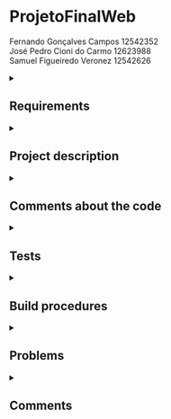 # ProjetoFinalWeb

Fernando Gonçalves Campos 12542352 <br>
José Pedro Cioni do Carmo 12623988 <br>
Samuel Figueiredo Veronez 12542626

<!--Requirements-->
<details>
  
  ### New Requirements
  
  - Button to change the page color(Dark mode) <br>

  ### Basis Requirements

  - The system must have 2 types of users: Clients and Administrators<br>

  - Administrators are responsible for registering/managing administrators, customers, and products/services provided. The application already comes with an account admin with password admin.<br>

  - Customers are users who access the system to buy products/services.<br>

  - The admin record includes, at least: name, id, phone, email.<br>

  - Each customer's record includes, at least: name, id, address, phone, email<br>

  - Product/services records include, at least: name, id, photo, description, price, quantity (in stock), quantity sold.<br>

  - Your store may sell products, services or both (you decide)<br>

  - Selling Products (or services): Products are selected, their quantity chosen, and are included in a cart. Products are purchased using a credit card number (any number is accepted by the system). The quantity of product sold is subtracted from the quantity in stock and added to the quantity sold. Carts are emptied only on payment or by customers.<br>

  - Product/Service Management: Administrators can create/update/read/delete (crud) new products and services. For example, they can change the stock quantity.<br>

  - Your functionality: Create a functionality that is specific to your application. It does not have to be something complicated. For instance, if you are selling cars, you may allow users to use an accelerator to hear how each car engine roars up and down.<br>

  - The system must provide accessibility requirements and provide good usability. The system must be responsive, meaning that it should complete assigned tasks within a reasonable time.<br>



<summary>
  
## Requirements

</summary>

</details>

<!--Project description-->
<details>
<summary>

## Project description

</summary>

</details>

<!--Comments about the code-->
<details>
<summary>

## Comments about the code

</summary>

O método utilizado para passagem de estados entre as diferentes páginas do site não é ideal para projetos grandes, por questões de performance e de manutenção,
mas como o projeto é pequeno, passar todos os estados juntos facilita debugar o código e para fazer modificações

</details>

<!--Tests-->
<details>
<summary>

## Tests

</summary>

### Test plan

### Test results

</details>

<!--Build procedures-->
<details>
<summary>

## Build procedures

</summary>

É preciso ter o node.js instalado (eu acho): https://nodejs.org/en
a versão utilizada foi a 18.16

Para abrir o site, deve-se abrir o diretório do react (lojaonline) no terminal e rodar o comando "npm start".

</details>

<!--Problems-->
<details>
<summary>

## Problems

</summary>

</details>

<!--Comments-->
<details>
<summary>

## Comments

</summary>

Caso se deseje verificar os estados do site pode-se alterar o tema, além de alterar o tema o botão também irá imprimir o objeto que salva os estados no console.

</details>
